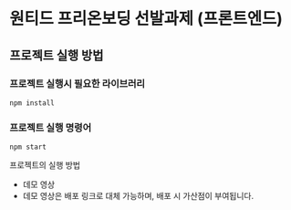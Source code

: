# 원티드 프리온보딩 선발과제 (프론트엔드)

## 프로젝트 실행 방법

### 프로젝트 실행시 필요한 라이브러리

```
npm install
```

### 프로젝트 실행 명령어
```
npm start
```

프로젝트의 실행 방법
  - 데모 영상
  - 데모 영상은 배포 링크로 대체 가능하며, 배포 시 가산점이 부여됩니다.
